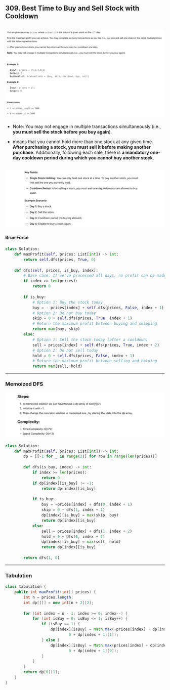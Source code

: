 ## 309. Best Time to Buy and Sell Stock with Cooldown
![](img/2025-03-05-21-02-50.png)
---

- Note: You may not engage in multiple transactions simultaneously (i.e., **you must sell the stock before you buy again**).

- means that you cannot hold more than one stock at any given time. **After purchasing a stock, you must sell it before making another purchase**. 
  Additionally, following each sale, there is **a mandatory one-day cooldown period during which you cannot buy another stock**.

![](img/2025-03-05-21-49-04.png)
---

#### Brue Force

```py
class Solution:
    def maxProfit(self, prices: List[int]) -> int:
        return self.dfs(prices, True, 0)

    def dfs(self, prices, is_buy, index):
        # Base case: If we've processed all days, no profit can be made
        if index >= len(prices):
            return 0

        if is_buy:
            # Option 1: Buy the stock today
            buy = - prices[index] + self.dfs(prices, False, index + 1)
            # Option 2: Do not buy today
            skip = 0 + self.dfs(prices, True, index + 1)
            # Return the maximum profit between buying and skipping
            return max(buy, skip)
        else:
            # Option 1: Sell the stock today (after a cooldown)
            sell = prices[index] + self.dfs(prices, True, index + 2)
            # Option 2: Do not sell today
            hold = 0 + self.dfs(prices, False, index + 1)
            # Return the maximum profit between selling and holding
            return max(sell, hold)
```
---

### Memoized DFS

![](img/2025-03-05-22-14-10.png)

```py
class Solution:
    def maxProfit(self, prices: List[int]) -> int:
        dp = [[-1 for _ in range(2)] for row in range(len(prices))]

        def dfs(is_buy, index) -> int:
            if index >= len(prices):
                return 0
            if dp[index][is_buy] != -1:
                return dp[index][is_buy]

            if is_buy:
                buy = -prices[index] + dfs(0, index + 1)
                skip = 0 + dfs(1, index + 1)
                dp[index][is_buy] = max(skip, buy)
                return dp[index][is_buy]
            else:
                sell = prices[index] + dfs(1, index + 2)
                hold = 0 + dfs(0, index + 1)
                dp[index][is_buy] = max(sell, hold)
                return dp[index][is_buy]

        return dfs(1, 0)
```
---

### Tabulation 

```java
class tabulation {
    public int maxProfit(int[] prices) {
        int n = prices.length;
        int dp[][] = new int[n + 2][2];

        for (int index = n - 1; index >= 0; index--) {
            for (int isBuy = 0; isBuy <= 1; isBuy++) {
                if (isBuy == 1) {
                    dp[index][isBuy] = Math.max(-prices[index] + dp[index + 1][0],
                            0 + dp[index + 1][1]);
                } else {
                    dp[index][isBuy] = Math.max(prices[index] + dp[index + 2][1],
                            0 + dp[index + 1][0]);
                }
            }
        }
        return dp[0][1];
    }
}
```